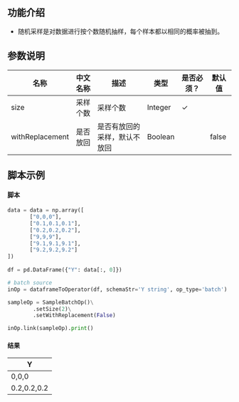 
## 功能介绍

- 随机采样是对数据进行按个数随机抽样，每个样本都以相同的概率被抽到。


## 参数说明
<!-- This is the start of auto-generated parameter info -->
<!-- DO NOT EDIT THIS PART!!! -->
| 名称 | 中文名称 | 描述 | 类型 | 是否必须？ | 默认值 |
| --- | --- | --- | --- | --- | --- |
| size | 采样个数 | 采样个数 | Integer | ✓ |  |
| withReplacement | 是否放回 | 是否有放回的采样，默认不放回 | Boolean |  | false |<!-- This is the end of auto-generated parameter info -->

## 脚本示例

#### 脚本

```python
data = data = np.array([
       ["0,0,0"],
       ["0.1,0.1,0.1"],
       ["0.2,0.2,0.2"],
       ["9,9,9"],
       ["9.1,9.1,9.1"],
       ["9.2,9.2,9.2"]
])
    
df = pd.DataFrame({"Y": data[:, 0]})

# batch source 
inOp = dataframeToOperator(df, schemaStr='Y string', op_type='batch')

sampleOp = SampleBatchOp()\
        .setSize(2)\
        .setWithReplacement(False)

inOp.link(sampleOp).print()
```
#### 结果

|Y|
|---|
|0,0,0|
|0.2,0.2,0.2|




